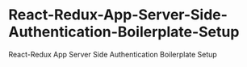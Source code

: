 # React-Redux-App-Server-Side-Authentication-Boilerplate-Setup
React-Redux App Server Side Authentication Boilerplate Setup
